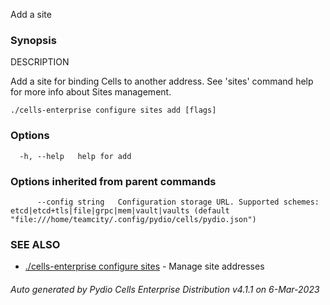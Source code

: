 Add a site

### Synopsis


DESCRIPTION

  Add a site for binding Cells to another address.
  See 'sites' command help for more info about Sites management.


```
./cells-enterprise configure sites add [flags]
```

### Options

```
  -h, --help   help for add
```

### Options inherited from parent commands

```
      --config string   Configuration storage URL. Supported schemes: etcd|etcd+tls|file|grpc|mem|vault|vaults (default "file:///home/teamcity/.config/pydio/cells/pydio.json")
```

### SEE ALSO

* [./cells-enterprise configure sites](./cells-enterprise-configure-sites)	 - Manage site addresses

###### Auto generated by Pydio Cells Enterprise Distribution v4.1.1 on 6-Mar-2023
